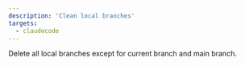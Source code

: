 ```yaml
---
description: 'Clean local branches'
targets:
  - claudecode
---
```


Delete all local branches except for current branch and main branch.
